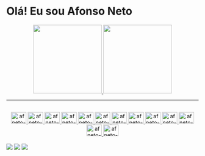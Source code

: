 # Olá! Eu sou Afonso Neto

<div align="center">
  <a href="https://github.com/afonsoneto121">
  <img height="180em" src="https://github-readme-stats.vercel.app/api?username=afonsoneto121&show_icons=true&theme=dracula&include_all_commits=true&count_private=true"/>
  <img height="180em" src="https://github-readme-stats.vercel.app/api/top-langs/?username=afonsoneto121&layout=compact&langs_count=7&theme=dracula"/>
</div>
<hr>
<div align="center" style="display: inline_block">
<br>
  <img alt="afneto-Js" height="30" width="40" src="https://cdn.jsdelivr.net/gh/devicons/devicon/icons/java/java-original.svg" />

  <img alt="afneto-Spring" height="30" width="40" src="https://cdn.jsdelivr.net/gh/devicons/devicon/icons/spring/spring-plain.svg" />

  <img alt="afneto-Kafka" height="30" width="40" src="https://cdn.jsdelivr.net/gh/devicons/devicon/icons/apachekafka/apachekafka-original.svg" />

  <img alt="afneto-Js" height="30" width="40" src="https://cdn.jsdelivr.net/gh/devicons/devicon/icons/javascript/javascript-original.svg" />

  <img alt="afneto-Ts" height="30" width="40" src="https://cdn.jsdelivr.net/gh/devicons/devicon/icons/typescript/typescript-original.svg" />

  <img alt="afneto-Rect" height="30" width="40" src="https://cdn.jsdelivr.net/gh/devicons/devicon/icons/react/react-original.svg" />

  <img alt="afneto-Js" height="30" width="40" src="https://cdn.jsdelivr.net/gh/devicons/devicon/icons/github/github-original.svg" />

  <img alt="afneto-Docker" height="30" width="40" src="https://cdn.jsdelivr.net/gh/devicons/devicon/icons/docker/docker-original.svg" />

  <img alt="afneto-Postgres" height="30" width="40" src="https://cdn.jsdelivr.net/gh/devicons/devicon/icons/postgresql/postgresql-original.svg" />

  <img alt="afneto-Mysql" height="30" width="40" src="https://cdn.jsdelivr.net/gh/devicons/devicon/icons/mysql/mysql-original.svg" />

  <img alt="afneto-Mongo" height="30" width="40" src="https://cdn.jsdelivr.net/gh/devicons/devicon/icons/mongodb/mongodb-original.svg" />

  <img alt="afneto-redis" height="30" width="40" src="https://cdn.jsdelivr.net/gh/devicons/devicon/icons/redis/redis-original.svg" />
  <img alt="afneto-linux" height="30" width="40" src="https://cdn.jsdelivr.net/gh/devicons/devicon/icons/linux/linux-original.svg" />

</div>

<br>

<div> 
  <a href="https://www.linkedin.com/in/afonso-neto-797797129/" target="_blank"><img src="https://img.shields.io/badge/-LinkedIn-%230077B5?style=for-the-badge&logo=linkedin&logoColor=white" target="_blank"></a> 
  <a href="mailto:afonsobsneto@gmail.com" target="_blank"><img src=https://img.shields.io/badge/Gmail-D14836?style=for-the-badge&logo=gmail&logoColor=white" target="_blank"></a> 
  <a href="https://t.me/afonsoneto" target="_blank"><img src="https://img.shields.io/badge/Telegram-2CA5E0?style=for-the-badge&logo=telegram&logoColor=white" target="_blank"></a> 

 
</div>
